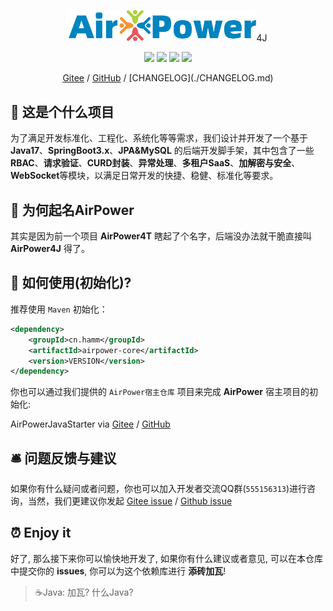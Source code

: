 <p align="center">
  <!--suppress HtmlRequiredAltAttribute -->
<img width="300" src="docs/img/airpower.svg"/>4J
</p>

<p align="center">
  <img src="https://svg.hamm.cn?key=Lang&value=Java17&bg=green"/>
  <img src="https://svg.hamm.cn?key=Base&value=SpringBoot3"/>
  <img src="https://svg.hamm.cn?key=ORM&value=JPA"/>
  <img src="https://svg.hamm.cn?key=DB&value=MySQL"/>
</p>

<p align="center">
<a href="https://gitee.com/air-power/AirPower4J">Gitee</a> / <a href="https://github.com/HammCn/AirPower4J">GitHub</a> / [CHANGELOG](./CHANGELOG.md)
</p>

## 📖 这是个什么项目

为了满足开发标准化、工程化、系统化等等需求，我们设计并开发了一个基于 **Java17**、**SpringBoot3.x**、**JPA&MySQL** 的后端开发脚手架，其中包含了一些 **RBAC**、**请求验证**、**CURD封装**、**异常处理**、**多租户SaaS**、**加解密与安全**、**WebSocket**等模块，以满足日常开发的快捷、稳健、标准化等要求。

## 🎈 为何起名**AirPower**

其实是因为前一个项目 **AirPower4T** 瞎起了个名字，后端没办法就干脆直接叫 **AirPower4J** 得了。

## 🔑 如何使用(初始化)?

推荐使用 `Maven` 初始化：

```xml
<dependency>
    <groupId>cn.hamm</groupId>
    <artifactId>airpower-core</artifactId>
    <version>VERSION</version> 
</dependency>
```

你也可以通过我们提供的 ```AirPower宿主仓库``` 项目来完成 **AirPower** 宿主项目的初始化:

AirPowerJavaStarter via [Gitee](https://gitee.com/air-power/AirPowerJavaStarter/blob/main/README.md) / [GitHub](https://github.com/HammCn/AirPowerJavaStarter/blob/main/README.md)

## 🛎 问题反馈与建议

如果你有什么疑问或者问题，你也可以加入开发者交流QQ群(```555156313```)进行咨询，当然，我们更建议你发起 [Gitee issue](https://gitee.com/air-power/AirPower4J/issues/new) / [Github issue](https://github.com/HammCn/AirPower4J/issues/new)

## ⏰ Enjoy it

好了, 那么接下来你可以愉快地开发了, 如果你有什么建议或者意见, 可以在本仓库中提交你的 **issues**, 你可以为这个依赖库进行
**添砖加瓦**!

> ☕️Java: 加瓦? 什么Java?

